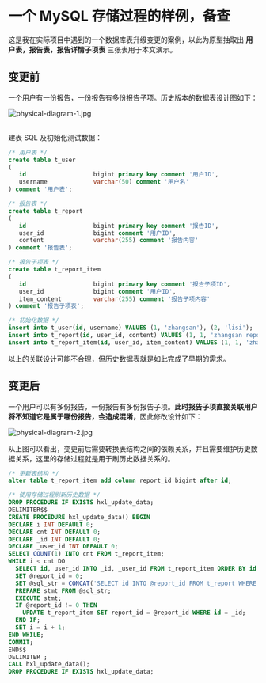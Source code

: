# 一个 MySQL 存储过程的样例，备查

<post-meta date="2021-07-15" style="margin-bottom: 1rem" />

这是我在实际项目中遇到的一个数据库表升级变更的案例，以此为原型抽取出 <b>用户表，报告表，报告详情子项表</b> 三张表用于本文演示。

## 变更前

一个用户有一份报告，一份报告有多份报告子项。历史版本的数据表设计图如下：

<img :src="$page.baseUrl + 'assets/img/20210715/mysql-procedure-samples/physical-diagram-1.jpg'" alt="physical-diagram-1.jpg" style="margin-bottom: 1rem">

建表 SQL 及初始化测试数据：

```sql
/* 用户表 */
create table t_user
(
   id                   bigint primary key comment '用户ID',
   username             varchar(50) comment '用户名'
) comment '用户表';
```

```sql
/* 报告表 */
create table t_report
(
   id                   bigint primary key comment '报告ID',
   user_id              bigint comment '用户ID',
   content              varchar(255) comment '报告内容'
) comment '报告表';
```

```sql
/* 报告子项表 */
create table t_report_item
(
   id                   bigint primary key comment '报告子项ID',
   user_id              bigint comment '用户ID',
   item_content         varchar(255) comment '报告子项内容'
) comment '报告子项表';
```

```sql
/* 初始化数据 */
insert into t_user(id, username) VALUES (1, 'zhangsan'), (2, 'lisi');
insert into t_report(id, user_id, content) VALUES (1, 1, 'zhangsan report'), (2, 2, 'lisi report');
insert into t_report_item(id, user_id, item_content) VALUES (1, 1, 'zhangsan report item1'), (2, 1, 'zhangsan report item2'), (3, 2, 'lisi report item1'), (4, 2, 'lisi report item2');
```

以上的关联设计可能不合理，但历史数据表就是如此完成了早期的需求。

## 变更后

一个用户可以有多份报告，一份报告有多份报告子项。<b>此时报告子项直接关联用户将不知道它是属于哪份报告，会造成混淆，</b>因此修改设计如下：

<img :src="$page.baseUrl + 'assets/img/20210715/mysql-procedure-samples/physical-diagram-2.jpg'" alt="physical-diagram-2.jpg">

从上图可以看出，变更前后需要转换表结构之间的依赖关系，并且需要维护历史数据关系，这里的存储过程就是用于刷历史数据关系的。

```sql
/* 更新表结构 */
alter table t_report_item add column report_id bigint after id;
```

```sql
/* 使用存储过程刷新历史数据 */
DROP PROCEDURE IF EXISTS hxl_update_data;
DELIMITER$$
CREATE PROCEDURE hxl_update_data() BEGIN
DECLARE i INT DEFAULT 0;
DECLARE cnt INT DEFAULT 0;
DECLARE _id INT DEFAULT 0;
DECLARE _user_id INT DEFAULT 0;
SELECT COUNT(1) INTO cnt FROM t_report_item;
WHILE i < cnt DO
  SELECT id, user_id INTO _id, _user_id FROM t_report_item ORDER BY id LIMIT i, 1;
  SET @report_id = 0;
  SET @sql_str = CONCAT('SELECT id INTO @report_id FROM t_report WHERE user_id = ', _user_id, ' LIMIT 1');
  PREPARE stmt FROM @sql_str;
  EXECUTE stmt;
  IF @report_id != 0 THEN
	UPDATE t_report_item SET report_id = @report_id WHERE id = _id;
  END IF;
  SET i = i + 1;
END WHILE;
COMMIT;
END$$
DELIMITER ;
CALL hxl_update_data();
DROP PROCEDURE IF EXISTS hxl_update_data;
```

